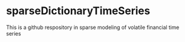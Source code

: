 # sparseDictionaryTimeSeries
This is a github respository in sparse modeling of volatile financial time series
